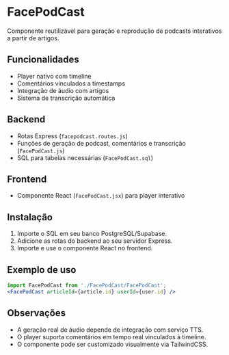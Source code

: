 # FacePodCast

Componente reutilizável para geração e reprodução de podcasts interativos a partir de artigos.

## Funcionalidades
- Player nativo com timeline
- Comentários vinculados a timestamps
- Integração de áudio com artigos
- Sistema de transcrição automática

## Backend
- Rotas Express (`facepodcast.routes.js`)
- Funções de geração de podcast, comentários e transcrição (`FacePodCast.js`)
- SQL para tabelas necessárias (`FacePodCast.sql`)

## Frontend
- Componente React (`FacePodCast.jsx`) para player interativo

## Instalação
1. Importe o SQL em seu banco PostgreSQL/Supabase.
2. Adicione as rotas do backend ao seu servidor Express.
3. Importe e use o componente React no frontend.

## Exemplo de uso
```jsx
import FacePodCast from './FacePodCast/FacePodCast';
<FacePodCast articleId={article.id} userId={user.id} />
```

## Observações
- A geração real de áudio depende de integração com serviço TTS.
- O player suporta comentários em tempo real vinculados à timeline.
- O componente pode ser customizado visualmente via TailwindCSS.
